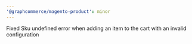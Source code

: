 ```yaml
---
'@graphcommerce/magento-product': minor
---
```


Fixed Sku undefined error when adding an item to the cart with an invalid configuration
